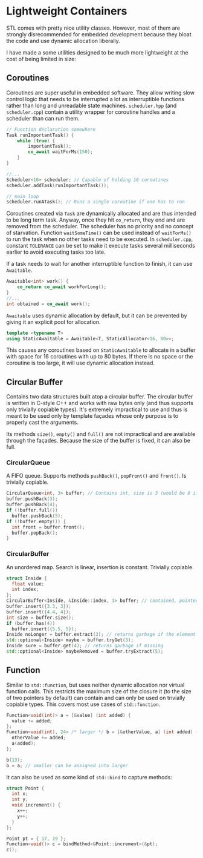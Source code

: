 # Lightweight Containers
STL comes with pretty nice utility classes. However, most of them are strongly disrecommended for embedded development because they bloat the code and use dynamic allocation liberally.

I have made a some utilities designed to be much more lightweight at the cost of being limited in size:

## Coroutines
Coroutines are super useful in embedded software. They allow writing slow control logic that needs to be interrupted a lot as interruptible functions rather than long and unreadable state machines. `scheduler.hpp` (and `scheduler.cpp`) contain a utility wrapper for coroutine handles and a scheduler than can run them.

```C++
// Function declaration somewhere
Task runImportantTask() {
	while (true) {
		importantTask();
		co_await waitForMs(150);
	}
}

//...
Scheduler<16> scheduler; // Capable of holding 16 coroutines
scheduler.addTask(runImportantTask());

// main loop
scheduler.runATask(); // Runs a single coroutine if one has to run
```

Coroutines created via `Task` are dynamically allocated and are thus intended to be long term task. Anyway, once they hit `co_return`, they end and are removed from the scheduler. The scheduler has no priority and no concept of starvation. Function `waitSomeTime()` can be used instead of `waitForMs()` to run the task when no other tasks need to be executed. In `scheduler.cpp`, constant `TOLERANCE` can be set to make it execute tasks several milliseconds earlier to avoid executing tasks too late.

If a task needs to wait for another interruptible function to finish, it can use `Awaitable`.

```C++
Awaitable<int> work() {
	co_return co_await workForLong();
}
//...
int obtained = co_await work();
```

`Awaitable` uses dynamic allocation by default, but it can be prevented by giving it an explicit pool for allocation.
```C++
template <typename T>
using StaticAwaitable = Awaitable<T, StaticAllocator<16, 80>>;
```
This causes any coroutines based on `StaticAwaitable` to allocate in a buffer with space for 16 coroutines with up to 80 bytes. If there is no space or the coroutine is too large, it will use dynamic allocation instead.

## Circular Buffer
Contains two data structures built atop a circular buffer. The circular buffer is written in C-style C++ and works with raw bytes only (and thus supports only trivially copiable types). It's extremely impractical to use and thus is meant to be used only by template façades whose only purpose is to properly cast the arguments.

Its methods `size()`, `empty()` and `full()` are not impractical and are available through the façades. Because the size of the buffer is fixed, it can also be full.

### CircularQueue
A FIFO queue. Supports methods `pushBack()`, `popFront()` and `front()`. Is trivially copiable.

```C++
CircularQueue<int, 3> buffer; // Contains int, size is 3 (would be 8 if omitted)
buffer.pushBack(3);
buffer.pushBack(4);
if (!buffer.full())
  buffer.pushBack(5);
if (!buffer.empty()) {
  int front = buffer.front();
  buffer.popBack();
}
```

### CircularBuffer
An unordered map. Search is linear, insertion is constant. Trivially copiable.

```C++
struct Inside {
  float value;
  int index;
};
CircularBuffer<Inside, &Inside::index, 3> buffer; // contained, pointer to index member, size
buffer.insert({3.3, 3});
buffer.insert({4.4, 4});
int size = buffer.size();
if (buffer.has(4))
  buffer.insert({5.5, 5});
Inside noLonger = buffer.extract(3); // returns garbage if the element is missing
std::optional<Inside> maybe = buffer.tryGet(3);
Inside sure = buffer.get(4); // returns garbage if missing
std::optional<Inside> maybeRemoved = buffer.tryExtract(5);
```

## Function
Similar to `std::function`, but uses neither dynamic allocation nor virtual function calls. This restricts the maximum size of the closure it (to the size of two pointers by default) can contain and can only be used on trivially copiable types. This covers most use cases of `std::function`.

```C++
Function<void(int)> a = [&value] (int added) {
  value += added;
};
Function<void(int), 24> /* larger */ b = [&otherValue, a] (int added) {
  otherValue += added;
  a(added);
};

b(13);
b = a; // smaller can be assigned into larger
```

It can also be used as some kind of `std::bind` to capture methods:
```C++
struct Point {
  int x;
  int y;
  void increment() {
    x++;
    y++;
  }
};

Point pt = { 17, 19 };
Function<void()> c = bindMethod<&Point::increment>(&pt);
c();
```
